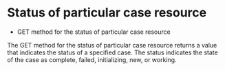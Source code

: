# Status of particular case resource

- GET method for the status of particular case resource

The GET method for the status of particular case resource returns a value that indicates the status of a specified case. The status indicates the state of the case as complete, failed, initializing, new, or working.